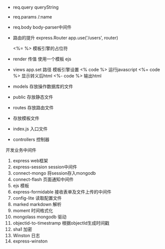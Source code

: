 - req.query  queryString
- req.params /:name
- req.body  body-parser中间件

- 路由的提升
  express.Router
  app.use('/users', router)

  <%= %> 模板引擎的占位符
- render 传值
  使用一个模板 ejs

- views
  app.set 路径  模板引擎设置
  <% code %>  运行javascript
  <%= code %>  显示转义后html
  <%- code %>  输出html


- models 存放操作数据库的文件
- public 存放静态文件
- routes 存放路由文件
- 存放模板文件
- index.js 入口文件
- controllers 控制器

开发业务中间件
1. express web框架
2. express-session session中间件
3. connect-mongo 将session存入mongodb
4. connect-flash 页面通知中间件
5. ejs 模板
6. express-formidable 接收表单及文件上传的中间件
7. config-lite 读取配置文件
8. marked markdown 解析
9. moment 时间格式化
10. mongolass mongodb 驱动
11. objectid-to-timestramp 根据objectId生成时间戳
12. sha1 加密
13. Winston 日志
14. express-winston 
